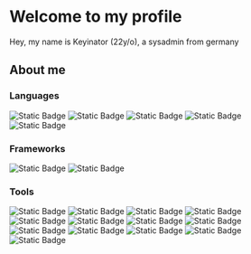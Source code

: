 # Welcome to my profile

Hey, my name is Keyinator (22y/o), a sysadmin from germany

## About me

### Languages

![Static Badge](https://img.shields.io/badge/C%23-FFD700?logo=c%23)
![Static Badge](https://img.shields.io/badge/SQL%20(MariaDB)-FFD700?logo=mariadb)
![Static Badge](https://img.shields.io/badge/Python-FFD700?logo=python)
![Static Badge](https://img.shields.io/badge/TypeScript-FFD700?logo=typescript)
![Static Badge](https://img.shields.io/badge/JavaScript-FFD700?logo=javascript)

### Frameworks

![Static Badge](https://img.shields.io/badge/Django-FFD700?logo=django)
![Static Badge](https://img.shields.io/badge/React-FFD700?logo=react)

### Tools

![Static Badge](https://img.shields.io/badge/Ansible-FFD700?logo=ansible)
![Static Badge](https://img.shields.io/badge/Authentik-FFD700?logo=authentik)
![Static Badge](https://img.shields.io/badge/Docker-FFD700?logo=docker)
![Static Badge](https://img.shields.io/badge/Docker%20Compose-FFD700?logo=docker)
![Static Badge](https://img.shields.io/badge/Grafana-FFD700?logo=grafana)
![Static Badge](https://img.shields.io/badge/Hashicorp%20Vault-FFD700?logo=hashicorp)
![Static Badge](https://img.shields.io/badge/Mailcow-FFD700?logo=mailcow)
![Static Badge](https://img.shields.io/badge/Nextcloud-FFD700?logo=nextcloud)
![Static Badge](https://img.shields.io/badge/OPNSense-FFD700?logo=opnsense)
![Static Badge](https://img.shields.io/badge/OpenVPN-FFD700?logo=openvpn)
![Static Badge](https://img.shields.io/badge/Proxmox-FFD700?logo=proxmox)
![Static Badge](https://img.shields.io/badge/Proxmox%20Backup%20Server-FFD700?logo=proxmox)
![Static Badge](https://img.shields.io/badge/Traefik-FFD700?logo=traefikproxy)

